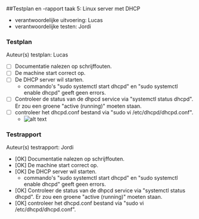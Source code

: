 ##Testplan en -rapport taak 5: Linux server met DHCP  

* verantwoordelijke uitvoering: Lucas
* verantwoordelijke testen: Jordi

### Testplan

Auteur(s) testplan: Lucas

* [ ] Documentatie nalezen op schrijffouten.
* [ ] De machine start correct op.
* [ ] De DHCP server wil starten. 
	* commando's "sudo systemctl start dhcpd" en "sudo systemctl enable dhcpd" geeft geen errors.
* [ ] Controleer de status van de dhpcd service via "systemctl status dhcpd". Er zou een groene "active (running)" moeten staan.
* [ ] controleer het dhcpd.conf bestand via "sudo vi /etc/dhcpd/dhcpd.conf".
  * ![alt text](https://github.com/HoGentTIN/ops-g-09/blob/master/deelopdracht05/img/DHCPD.conf.png)


### Testrapport

Auteur(s) testrapport: Jordi

* [OK] Documentatie nalezen op schrijffouten.
* [OK] De machine start correct op.
* [OK] De DHCP server wil starten. 
	* commando's "sudo systemctl start dhcpd" en "sudo systemctl enable dhcpd" geeft geen errors.
* [OK] Controleer de status van de dhpcd service via "systemctl status dhcpd". Er zou een groene "active (running)" moeten staan.
* [OK] controleer het dhcpd.conf bestand via "sudo vi /etc/dhcpd/dhcpd.conf".